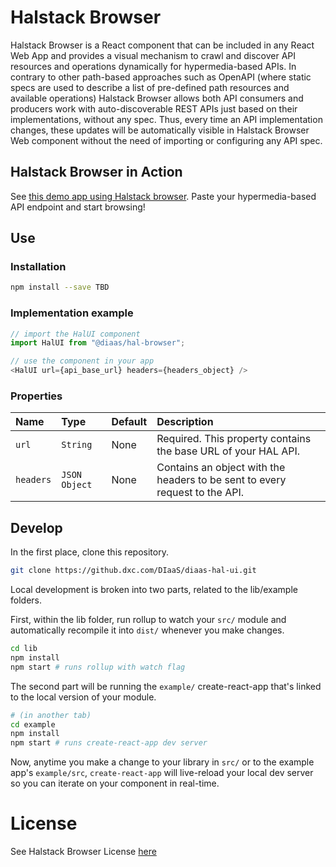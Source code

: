 # Halstack Browser
Halstack Browser is a React component that can be included in any React Web App and provides a visual mechanism to crawl and discover API resources and operations dynamically for hypermedia-based APIs. In contrary to other path-based approaches such as OpenAPI (where static specs are used to describe a list of pre-defined path resources and available operations) Halstack Browser allows both API consumers and producers work with auto-discoverable REST APIs just based on their implementations, without any spec. Thus, every time an API implementation changes, these updates will be automatically visible in Halstack Browser Web component without the need of importing or configuring any API spec.

## Halstack Browser in Action

See [this demo app using Halstack browser](https://hal.us.insurance.dxc.com/). Paste your hypermedia-based API endpoint and start browsing!

## Use
### Installation

```sh
npm install --save TBD
```
### Implementation example

```js
// import the HalUI component
import HalUI from "@diaas/hal-browser";

// use the component in your app
<HalUI url={api_base_url} headers={headers_object} />
```
### Properties
| Name      | Type          | Default | Description                                                                 |
| :-------- | :------------ | :------ | :-------------------------------------------------------------------------- |
| `url`     | `String`      | None    | Required. This property contains the base URL of your HAL API.              |
| `headers` | `JSON Object` | None    | Contains an object with the headers to be sent to every request to the API. |

## Develop
In the first place, clone this repository.
```bash
git clone https://github.dxc.com/DIaaS/diaas-hal-ui.git
```
Local development is broken into two parts, related to the lib/example folders.

First, within the lib folder, run rollup to watch your `src/` module and automatically recompile it into `dist/` whenever you make changes.

```bash
cd lib
npm install
npm start # runs rollup with watch flag
```

The second part will be running the `example/` create-react-app that's linked to the local version of your module.

```bash
# (in another tab)
cd example
npm install
npm start # runs create-react-app dev server
```

Now, anytime you make a change to your library in `src/` or to the example app's `example/src`, `create-react-app` will live-reload your local dev server so you can iterate on your component in real-time.

# License
See Halstack Browser License [here](./LICENSE)
